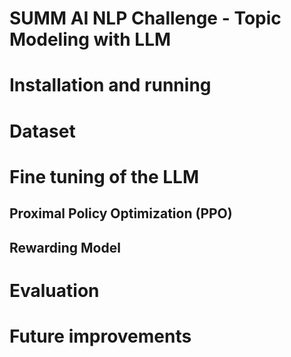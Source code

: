 # SUMM AI NLP Challenge - Topic Modeling with LLM

# Installation and running

# Dataset

# Fine tuning of the LLM

## Proximal Policy Optimization (PPO)

## Rewarding Model

# Evaluation

# Future improvements
